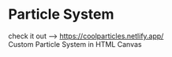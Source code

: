 # Particle System
check it out --> https://coolparticles.netlify.app/  
Custom Particle System in HTML Canvas
